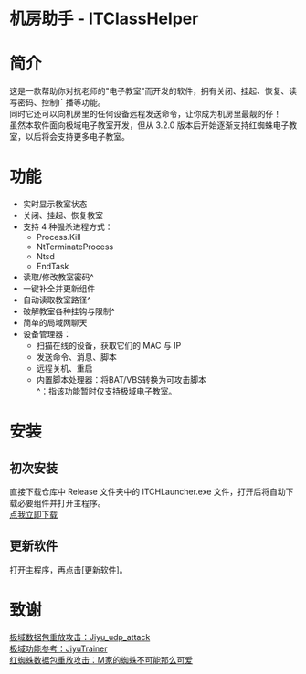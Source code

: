 # 机房助手 - ITClassHelper

# 简介
这是一款帮助你对抗老师的"电子教室"而开发的软件，拥有关闭、挂起、恢复、读写密码、控制广播等功能。\
同时它还可以向机房里的任何设备远程发送命令，让你成为机房里最靓的仔！\
虽然本软件面向极域电子教室开发，但从 3.2.0 版本后开始逐渐支持红蜘蛛电子教室，以后将会支持更多电子教室。

# 功能
* 实时显示教室状态
* 关闭、挂起、恢复教室
* 支持 4 种强杀进程方式：
	* Process.Kill
	* NtTerminateProcess
	* Ntsd
	* EndTask
* 读取/修改教室密码^
* 一键补全并更新组件
* 自动读取教室路径^
* 破解教室各种挂钩与限制^
* 简单的局域网聊天
* 设备管理器：
	* 扫描在线的设备，获取它们的 MAC 与 IP
	* 发送命令、消息、脚本
	* 远程关机、重启
	* 内置脚本处理器：将BAT/VBS转换为可攻击脚本\
^：指该功能暂时仅支持极域电子教室。

# 安装
## 初次安装
直接下载仓库中 Release 文件夹中的 ITCHLauncher.exe 文件，打开后将自动下载必要组件并打开主程序。\
[点我立即下载](https://gitee.com/ujhhgtg/ITClassHelper/raw/master/bin/x86/Release/ITCHLauncher.exe)
## 更新软件
打开主程序，再点击[更新软件]。

# 致谢
[极域数据包重放攻击：Jiyu_udp_attack](https://github.com/ht0Ruial/Jiyu_udp_attack)\
[极域功能参考：JiyuTrainer](https://github.com/imengyu/JiYuTrainer)\
[红蜘蛛数据包重放攻击：M家的蜘蛛不可能那么可爱](https://cvnet.lanzoui.com/irv7pr7fn7e)
